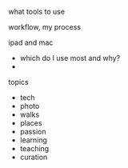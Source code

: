 what tools to use

workflow, my process

ipad and mac
- which do I use most and why?
- 
topics
- tech
- photo
- walks
- places
- passion
- learning
- teaching
- curation